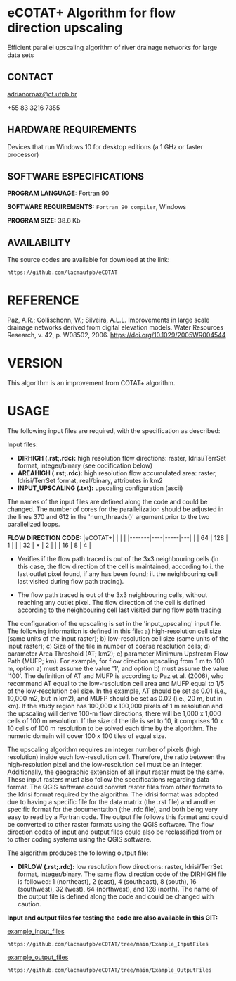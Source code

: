 # eCOTAT+ Algorithm for flow direction upscaling
Efficient parallel upscaling algorithm of river drainage networks for large data sets

CONTACT
-------------

adrianorpaz@ct.ufpb.br
 
+55 83 3216 7355 

HARDWARE REQUIREMENTS
-------------
Devices that run Windows 10 for desktop editions (a 1 GHz or faster processor)

SOFTWARE ESPECIFICATIONS
-------------
**PROGRAM LANGUAGE:**	Fortran 90 

**SOFTWARE REQUIREMENTS:**	`Fortran 90 compiler`, Windows 

**PROGRAM SIZE:**	38.6 Kb
 
AVAILABILITY
-------------
The source codes are available for download at the link: 

	https://github.com/lacmaufpb/eCOTAT

REFERENCE
============

Paz, A.R.; Collischonn, W.; Silveira, A.L.L. Improvements in large scale drainage networks derived from digital elevation models. Water Resources Research, v. 42, p. W08502, 2006. https://doi.org/10.1029/2005WR004544

VERSION
============
This algorithm is an improvement from COTAT+ algorithm.

USAGE
============
The following input files are required, with the specification as described:

Input files:
* **DIRHIGH (.rst;.rdc):**  high resolution flow directions: raster, Idrisi/TerrSet format, integer/binary (see codification below)
* **AREAHIGH (.rst;.rdc):** high resolution flow accumulated area: raster, Idrisi/TerrSet format, real/binary, attributes in km2
* **INPUT_UPSCALING (.txt):** upscaling configuration (ascii)

The names of the input files are defined along the code and could be changed.
The number of cores for the parallelization should be adjusted in the lines 370 and 612
in the 'num_threads()' argument prior to the two parallelized loops.

**FLOW DIRECTION CODE:**
|eCOTAT+|    |     |   | 
|-------|----|-----|---|
|       | 64 | 128 | 1 |
|       | 32 |  *  | 2 |
|       | 16 |  8  | 4 |


* Verifies if the flow path traced is out of the 3x3 neighbouring cells (in this case, the flow direction of the cell is maintained, according to i. the last outlet pixel found, if any has been found; ii. the neighbouring cell last visited during flow path tracing).

* The flow path traced is out of the 3x3 neighbouring cells, without reaching any outlet pixel. The flow direction of the cell is defined according to the neighbouring cell last visited during flow path tracing

The configuration of the upscaling is set in the 'input_upscaling' input file. The following information is defined in this file: a) high-resolution cell size (same units of the input raster); b) low-resolution cell size (same units of the input raster); c) Size of the tile in number of coarse resolution cells; d) parameter Area Threshold (AT; km2); e) parameter Minimum Upstream Flow Path (MUFP; km). For example, for flow direction upscaling from 1 m to 100 m, option a) must assume the value '1', and option b) must assume the value '100'. The definition of AT and MUFP is according to Paz et al. (2006), who recommend AT equal to the low-resolution cell area and MUFP equal to 1/5 of the low-resolution cell size. In the example, AT should be set as 0.01 (i.e., 10,000 m2, but in km2), and MUFP should be set as 0.02 (i.e., 20 m, but in km). If the study region has 100,000 x 100,000 pixels of 1 m resolution and the upscaling will derive 100-m flow directions, there will be 1,000 x 1,000 cells of 100 m resolution. If the size of the tile is set to 10, it comprises 10 x 10 cells of 100 m resolution to be solved each time by the algorithm. The numeric domain will cover 100 x 100 tiles of equal size.

The upscaling algorithm requires an integer number of pixels (high resolution) inside each low-resolution cell. Therefore, the ratio between the high-resolution pixel and the low-resolution cell must be an integer. Additionally, the geographic extension of all input raster must be the same. These input rasters must also follow the specifications regarding data format. The QGIS software could convert raster files from other formats to the Idrisi format required by the algorithm. The Idrisi format was adopted due to having a specific file for the data matrix (the .rst file) and another specific format for the documentation (the .rdc file), and both being very easy to read by a Fortran code. The output file follows this format and could be converted to other raster formats using the QGIS software.
The flow direction codes of input and output files could also be reclassified from or to other coding systems using the QGIS software.

The algorithm produces the following output file:
* **DIRLOW (.rst;.rdc):** low resolution flow directions: raster, Idrisi/TerrSet format, integer/binary. The same flow direction code of the DIRHIGH file is followed: 1 (northeast), 2 (east), 4 (southeast), 8 (south), 16 (southwest), 32 (west), 64 (northwest), and 128 (north).
The name of the output file is defined along the code and could be changed with caution.

**Input and output files for testing the code are also available in this GIT:**

[example_input_files](https://github.com/lacmaufpb/eCOTAT/tree/main/Example_InputFiles)

	https://github.com/lacmaufpb/eCOTAT/tree/main/Example_InputFiles

[example_output_files](https://github.com/lacmaufpb/eCOTAT/tree/main/Example_OutputFiles)

	https://github.com/lacmaufpb/eCOTAT/tree/main/Example_OutputFiles

